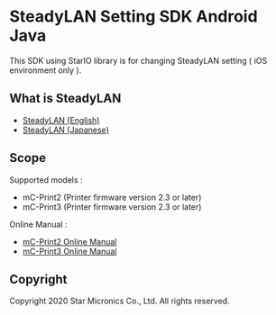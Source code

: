 # SteadyLAN Setting SDK Android Java

This SDK using StarIO library is for changing SteadyLAN setting ( iOS environment only ).

## What is SteadyLAN
- [SteadyLAN (English)](https://www.star-m.jp/products/s_print/mcprint3/manual/en/settings/SteadyLAN.htm)
- [SteadyLAN (Japanese)](https://www.star-m.jp/products/s_print/mcprint3/manual/ja/settings/SteadyLAN.htm)                      

## Scope

Supported models : 
 - mC-Print2 (Printer firmware version 2.3 or later)
 - mC-Print3 (Printer firmware version 2.3 or later)

Online Manual : 
 - [mC-Print2 Online Manual](http://www.star-m.jp/mcprint2-oml.html)
 - [mC-Print3 Online Manual](http://www.star-m.jp/mcprint3-oml.html)

## Copyright

Copyright 2020 Star Micronics Co., Ltd. All rights reserved.